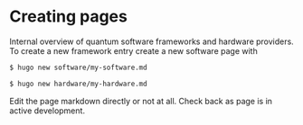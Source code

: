 # Creating pages
Internal overview of quantum software frameworks and hardware providers. To create a new framework entry  create a new software page with 

```bash
$ hugo new software/my-software.md

$ hugo new hardware/my-hardware.md
```
Edit the page markdown directly or not at all.
Check back as page is in active development.
